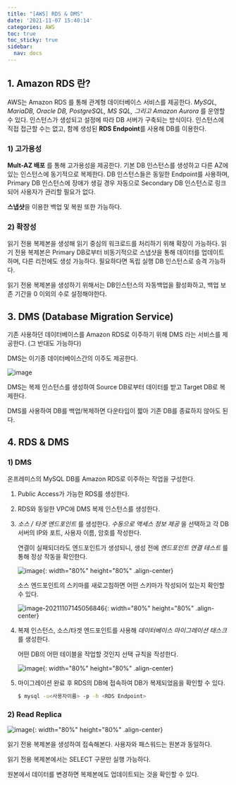 ```yaml
---
title: "[AWS] RDS & DMS"
date: '2021-11-07 15:40:14'
categories: AWS
toc: true
toc_sticky: true
sidebar:
  nav: docs
---
```

## 1. Amazon RDS 란?

AWS는 Amazon RDS 를 통해 관계형 데이터베이스 서비스를 제공한다. *MySQL, MariaDB, Oracle DB, PostgreSQL, MS SQL, 그리고 Amazon Aurora* 를 운영할 수 있다. 인스턴스가 생성되고 설정에 따라 DB 서버가 구축되는 방식이다. 인스턴스에 직접 접근할 수는 없고, 함께 생성된 **RDS Endpoint**를 사용해 DB를 이용한다. 



### 1) 고가용성

**Mult-AZ 배포** 를 통해 고가용성을 제공한다. 기본 DB 인스턴스를 생성하고 다른 AZ에 있는 인스턴스에 동기적으로 복제한다. DB 인스턴스들은 동일한 Endpoint를 사용하며, Primary DB 인스턴스에 장애가 생길 경우 자동으로 Secondary DB 인스턴스로 링크되어 사용자가 관리할 필요가 없다. 

**스냅샷**을 이용한 백업 및 복원 또한 가능하다. 



### 2) 확장성

읽기 전용 복제본을 생성해 읽기 중심의 워크로드를 처리하기 위해 확장이 가능하다. 읽기 전용 복제본은 Primary DB로부터 비동기적으로 스냅샷을 통해 데이터를 업데이트하며, 다른 리전에도 생성 가능하다. 필요하다면 독립 실행 DB 인스턴스로 승격 가능하다.

읽기 전용 복제본을 생성하기 위해서는 DB인스턴스의 자동백업을 활성화하고, 백업 보존 기간을 0 이외의 수로 설정해야한다.





## 3. DMS (Database Migration Service)

기존 사용하던 데이터베이스를 Amazon RDS로 이주하기 위해 DMS 라는 서비스를 제공한다. (그 반대도 가능하다)

DMS는 이기종 데이터베이스간의 이주도 제공한다.

![image](https://user-images.githubusercontent.com/60495897/140605962-fc1c4cd6-95cd-4f22-94a9-55e825bd51bf.png)

DMS는 복제 인스턴스를 생성하여 Source DB로부터 데이터를 받고 Target DB로 복제한다.

DMS를 사용하여 DB를 백업/복제하면 다운타임이 짧아 기존 DB를 종료하지 않아도 된다.



## 4. RDS & DMS

### 1) DMS

온프레미스의 MySQL DB를 Amazon RDS로 이주하는 작업을 구성한다.

1. Public Access가 가능한 RDS를 생성한다.

2. RDS와 동일한 VPC에 DMS 복제 인스턴스를 생성한다.

3. *소스 / 타겟 엔드포인트* 를 생성한다. *수동으로 액세스 정보 제공* 을 선택하고 각 DB 서버의 IP와 포트, 사용자 이름, 암호를 작성한다.

   연결이 실패되더라도 엔드포인트가 생성되니, 생성 전에 *엔드포인트 연결 테스트* 를 통해 정상 작동을 확인한다.

   ![image](https://user-images.githubusercontent.com/60495897/140633730-f449c911-864c-4eae-a71d-637af804e1e3.png){: width="80%" height="80%" .align-center}

   

   소스 엔드포인트의 스키마를 새로고침하면 어떤 스키마가 작성되어 있는지 확인할 수 있다.

   ![image-20211107145056846](C:\Users\lewis\AppData\Roaming\Typora\typora-user-images\image-20211107145056846.png){: width="80%" height="80%" .align-center}



4. 복제 인스턴스, 소스/타겟 엔드포인트를 사용해 *데이터베이스 마이그레이션 태스크* 를 생성한다.

   어떤 DB의 어떤 테이블을 작업할 것인지 선택 규칙을 작성한다.

   ![image](https://user-images.githubusercontent.com/60495897/140634140-ecb24ab0-22fb-48b8-bfd1-b9846886ab22.png){: width="80%" height="80%" .align-center}



5. 마이그레이션 완료 후 RDS의 DB에 접속하여 DB가 복제되었음을 확인할 수 있다.

   ```bash
   $ mysql -u<사용자이름> -p -h <RDS Endpoint>
   ```



### 2) Read Replica

![image](https://user-images.githubusercontent.com/60495897/140634966-2cf954cf-0b6d-4d11-b0c7-3bbea4c45f22.png){: width="80%" height="80%" .align-center}

읽기 전용 복제본을 생성하여 접속해본다. 사용자와 패스워드는 원본과 동일하다.

읽기 전용 복제본에서는 SELECT 구문만 실행 가능하다. 

원본에서 데이터를 변경하면 복제본에도 업데이트되는 것을 확인할 수 있다.

